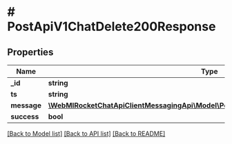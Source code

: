 # # PostApiV1ChatDelete200Response

## Properties

Name | Type | Description | Notes
------------ | ------------- | ------------- | -------------
**_id** | **string** |  | [optional]
**ts** | **string** |  | [optional]
**message** | [**\WebMIRocketChatApiClientMessagingApi\Model\PostApiV1ChatDelete200ResponseMessage**](PostApiV1ChatDelete200ResponseMessage.md) |  | [optional]
**success** | **bool** |  | [optional]

[[Back to Model list]](../../README.md#models) [[Back to API list]](../../README.md#endpoints) [[Back to README]](../../README.md)
